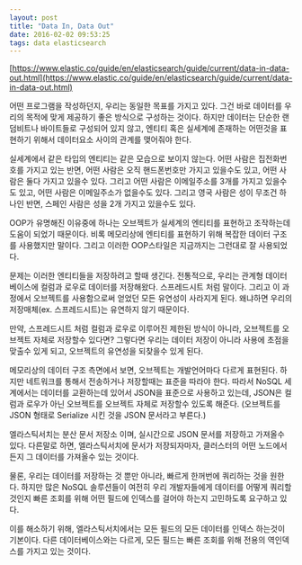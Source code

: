 ```yaml
---
layout: post
title: "Data In, Data Out"
date: 2016-02-02 09:53:25
tags: data elasticsearch
---
```


[https://www.elastic.co/guide/en/elasticsearch/guide/current/data-in-data-out.html](https://www.elastic.co/guide/en/elasticsearch/guide/current/data-in-data-out.html)

어떤 프로그램을 작성하던지, 우리는 동일한 목표를 가지고 있다.
그건 바로 데이터를 우리의 목적에 맞게 제공하기 좋은 방식으로 구성하는 것이다.
하지만 데이터는 단순한 랜덤비트나 바이트들로 구성되어 있지 않고,
엔티티 혹은 실세계에 존재하는 어떤것을 표현하기 위해서 데이터요소 사이의 관계를 맺어줘야 한다.

실세계에서 같은 타입의 엔티티는 같은 모습으로 보이지 않는다. 
어떤 사람은 집전화번호를 가지고 있는 반면, 어떤 사람은 오직 핸드폰번호만 가지고 있을수도 있고, 어떤 사람은 둘다 가지고 있을수 있다.
그리고 어떤 사람은 이메일주소를 3개를 가지고 있을수도 있고, 어떤 사람은 이메일주소가 없을수도 있다.
그리고 영국 사람은 성이 무조건 하나인 반면, 스페인 사람은 성을 2개 가지고 있을수도 있다.

OOP가 유명해진 이유중에 하나는 오브젝트가 실세계의 엔티티를 표현하고 조작하는데 도움이 되었기 때문이다. 
비록 메모리상에 엔티티를 표현하기 위해 복잡한 데이터 구조를 사용했지만 말이다. 
그리고 이러한 OOP스타일은 지금까지는 그런대로 잘 사용되었다.

문제는 이러한 엔티티들을 저장하려고 할때 생긴다. 
전통적으로, 우리는 관계형 데이터베이스에 컬럼과 로우로 데이터를 저장해왔다. 스프레드시트 처럼 말이다.
그리고 이 과정에서 오브젝트를 사용함으로써 얻었던 모든 유연성이 사라지게 된다.
왜냐하면 우리의 저장매체(ex. 스프레드시트)는 유연하지 않기 때문이다.

만약, 스프레드시트 처럼 컬럼과 로우로 이루어진 제한된 방식이 아니라, 오브젝트를 오브젝트 자체로 저장할수 있다면? 
그렇다면 우리는 데이터 저장이 아니라 사용에 초점을 맞출수 있게 되고, 오브젝트의 유연성을 되찾을수 있게 된다.

메모리상의 데이터 구조 측면에서 보면, 오브젝트는 개발언어마다 다르게 표현된다. 
하지만 네트워크를 통해서 전송하거나 저장할때는 표준을 따라야 한다.
따라서 NoSQL 세계에서는 데이터를 교환하는데 있어서 JSON을 표준으로 사용하고 있는데,
JSON은 컬럼과 로우가 아닌 오브젝트를 오브젝트 자체로 저장할수 있도록 해준다.
(오브젝트를 JSON 형태로 Serialize 시킨 것을 JSON 문서라고 부른다.)

엘라스틱서치는 분산 문서 저장소 이며, 실시간으로 JSON 문서를 저장하고 가져올수 있다.
다른말로 하면, 엘라스틱서치에 문서가 저장되자마자, 클러스터의 어떤 노드에서든지 그 데이터를 가져올수 있는 것이다.

물론, 우리는 데이터를 저장하는 것 뿐만 아니라, 빠르게 한꺼번에 쿼리하는 것을 원한다. 
하지만 많은 NoSQL 솔루션들이 여전히 우리 개발자들에게 데이터를 어떻게 쿼리할것인지
빠른 조회를 위해 어떤 필드에 인덱스를 걸어야 하는지 고민하도록 요구하고 있다.

이를 해소하기 위해, 엘라스틱서치에서는 모든 필드의 모든 데이터를 인덱스 하는것이 기본이다. 
다른 데이터베이스와는 다르게, 모든 필드는 빠른 조회를 위해 전용의 역인덱스를 가지고 있는 것이다.